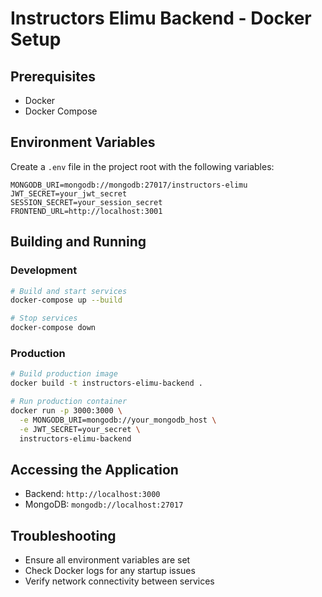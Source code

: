 # Instructors Elimu Backend - Docker Setup

## Prerequisites
- Docker
- Docker Compose

## Environment Variables
Create a `.env` file in the project root with the following variables:
```
MONGODB_URI=mongodb://mongodb:27017/instructors-elimu
JWT_SECRET=your_jwt_secret
SESSION_SECRET=your_session_secret
FRONTEND_URL=http://localhost:3001
```

## Building and Running

### Development
```bash
# Build and start services
docker-compose up --build

# Stop services
docker-compose down
```

### Production
```bash
# Build production image
docker build -t instructors-elimu-backend .

# Run production container
docker run -p 3000:3000 \
  -e MONGODB_URI=mongodb://your_mongodb_host \
  -e JWT_SECRET=your_secret \
  instructors-elimu-backend
```

## Accessing the Application
- Backend: `http://localhost:3000`
- MongoDB: `mongodb://localhost:27017`

## Troubleshooting
- Ensure all environment variables are set
- Check Docker logs for any startup issues
- Verify network connectivity between services
